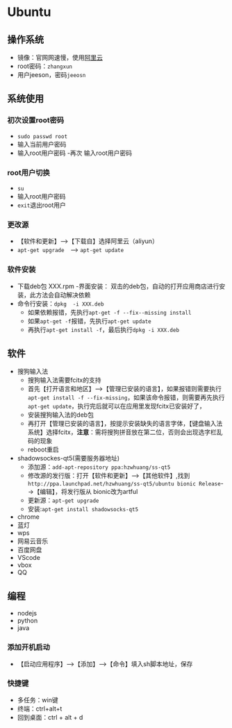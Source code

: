 # Ubuntu

## 操作系统

- 镜像：官网网速慢，使用[阿里云](http://mirrors.aliyun.com/ubuntu-releases/18.04/)
- root密码：`zhangxun`
- 用户jeeson，密码`jeeosn`

## 系统使用

### 初次设置root密码

- `sudo passwd root`
- 输入当前用户密码
- 输入root用户密码
-再次 输入root用户密码

### root用户切换

- `su`
- 输入root用户密码
- `exit`退出root用户

### 更改源

- 【软件和更新】-->【下载自】选择阿里云（aliyun）
- `apt-get upgrade`　--> `apt-get update`

### 软件安装

- 下载deb包 XXX.rpm
-界面安装： 双击的deb包，自动的打开应用商店进行安装，此方法会自动解决依赖
- 命令行安装：`dpkg  -i XXX.deb`
  - 如果依赖报错，先执行`apt-get -f --fix--missing install`
  - 如果`apt-get -f`报错，先执行`apt-get update`
  - 再执行`apt-get install -f`，最后执行`dpkg -i XXX.deb`

## 软件

- 搜狗输入法
  - 搜狗输入法需要fcitx的支持
  - 首先【打开语言和地区】-->【管理已安装的语言】，如果报错则需要执行`apt-get install -f --fix-missing`，如果该命令报错，则需要再先执行`apt-get update`，执行完后就可以在应用里发现fcitx已安装好了，
  - 安装搜狗输入法的deb包
  - 再打开【管理已安装的语言】，按提示安装缺失的语言字体，【键盘输入法系统】选择fcitx，**注意**：需将搜狗拼音放在第二位，否则会出现选字栏乱码的现象
  - reboot重启
- shadowsockes-qt5(需要服务器地址)
  - 添加源：`add-apt-repository ppa:hzwhuang/ss-qt5`
  - 修改源的发行版：打开【软件和更新】–>【其他软件】,找到`http://ppa.launchpad.net/hzwhuang/ss-qt5/ubuntu bionic Release`-->【编辑】，将发行版从 bionic改为artful
  - 更新源：`apt-get upgrade`
  - 安装:`apt-get install shadowsocks-qt5`
- chrome
- 蓝灯
- wps
- 网易云音乐
- 百度网盘
- VScode
- vbox
- QQ

## 编程

- nodejs
- python
- java

### 添加开机启动

- 【启动应用程序】-->【添加】-->【命令】填入sh脚本地址，保存

### 快捷键

- 多任务：win键
- 终端：ctrl+alt+t
- 回到桌面：ctrl + alt + d
